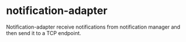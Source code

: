 # notification-adapter

Notification-adapter receive notifications from notification manager and then send it to a TCP endpoint.